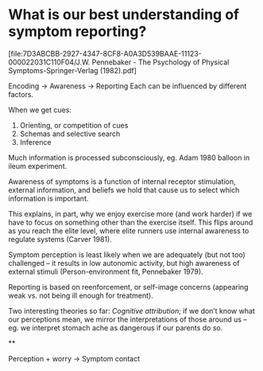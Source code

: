 # What is our best understanding of symptom reporting?
[file:7D3ABCBB-2927-4347-8CF8-A0A3D539BAAE-11123-000022031C110F04/J.W. Pennebaker - The Psychology of Physical Symptoms-Springer-Verlag (1982).pdf]

Encoding -> Awareness -> Reporting 
Each can be influenced by different factors. 

When we get cues:
1. Orienting, or competition of cues
2. Schemas and selective search
3. Inference

Much information is processed subconsciously, eg. Adam 1980 balloon in ileum experiment.

Awareness of symptoms is a function of internal receptor stimulation, external information, and beliefs we hold that cause us to select which information is important. 

This explains, in part, why we enjoy exercise more (and work harder) if we have to focus on something other than the exercise itself. This flips around as you reach the elite level, where elite runners use internal awareness to regulate systems (Carver 1981). 

Symptom perception is least likely when we are adequately (but not too) challenged – it results in low autonomic activity, but high awareness of external stimuli (Person-environment fit, Pennebaker 1979).

Reporting is based on reenforcement, or self-image concerns (appearing weak vs. not being ill enough for treatment).

Two interesting theories so far:
*Cognitive attribution*; if we don’t know what our perceptions mean, we mirror the interpretations of those around us – eg. we interpret stomach ache as dangerous if our parents do so.

**

Perception + worry -> Symptom contact

<!-- #work/learn -->

<!-- {BearID:250772F5-FDCC-4066-A726-D3DF248465C4-11123-000021F675FF11DA} -->
